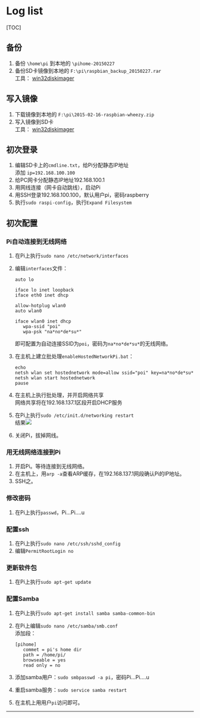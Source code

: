 # Log list

[TOC]

## 备份

1.  备份 `\home\pi` 到本地的 `\pihome-20150227`
2.  备份SD卡镜像到本地的 `F:\pi\raspbian_backup_20150227.rar`  
    工具： [win32diskimager]

## 写入镜像

1.  下载镜像到本地的 `F:\pi\2015-02-16-raspbian-wheezy.zip`
2.  写入镜像到SD卡  
    工具： [win32diskimager]

## 初次登录

1.  编辑SD卡上的`cmdline.txt`，给Pi分配静态IP地址  
    添加 `ip=192.168.100.100`
2.  给PC网卡分配静态IP地址192.168.100.1
3.  用网线连接（网卡自动跳线），启动Pi
4.  用SSH登录192.168.100.100，默认用户pi，密码raspberry
5.  执行`sudo raspi-config`，执行`Expand Filesystem`

## 初次配置

### Pi自动连接到无线网络

1.  在Pi上执行`sudo nano /etc/network/interfaces`
2.  编辑`interfaces`文件：

    ```
    auto lo

    iface lo inet loopback
    iface eth0 inet dhcp

    allow-hotplug wlan0
    auto wlan0

    iface wlan0 inet dhcp
       wpa-ssid "poi"
       wpa-psk "na*no*de*su*"
    ```

    即可配置为自动连接SSID为`poi`，密码为`na*no*de*su*`的无线网络。

3.  在主机上建立批处理`enableHostedNetworkPi.bat`：

    ```
    echo
    netsh wlan set hostednetwork mode=allow ssid="poi" key=na*no*de*su*
    netsh wlan start hostednetwork
    pause
    ```
    
4.  在主机上执行批处理，并开启网络共享  
    网络共享将在192.168.137.1区段开启DHCP服务
5.  在Pi上执行`sudo /etc/init.d/networking restart`  
    结果![][img2]
6.  关闭Pi，拔掉网线。

### 用无线网络连接到Pi

1.  开启Pi。等待连接到无线网络。
2.  在主机上，用`arp -a`查看ARP缓存，在192.168.137.1网段确认Pi的IP地址。
3.  SSH之。

### 修改密码

1.  在Pi上执行`passwd`，Pi...Pi....u

### 配置ssh

1.  在Pi上执行`sudo nano /etc/ssh/sshd_config`
2.  编辑`PermitRootLogin no`

### 更新软件包

1.  在Pi上执行`sudo apt-get update`

### 配置Samba

1.  在Pi上执行`sudo apt-get install samba samba-common-bin`
2.  在Pi上编辑`sudo nano /etc/samba/smb.conf`  
    添加段：

    ```
    [pihome]
       commet = pi's home dir 
       path = /home/pi/
       browseable = yes
       read only = no
    ```

3. 添加samba用户：`sudo smbpasswd -a pi`，密码Pi...Pi....u
4. 重启samba服务：`sudo service samba restart`
5. 在主机上用用户`pi`访问即可。

- - -

[win32diskimager]: http://www.raspberry-projects.com/pi/pi-operating-systems/win32diskimager

[img1]: img1.jpg

[img2]: img2.png
